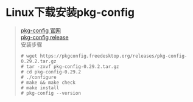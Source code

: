 # Linux下载安装pkg-config
> [pkg-config 官网](https://www.freedesktop.org/wiki/Software/pkg-config/)     
> [pkg-config release](https://pkgconfig.freedesktop.org/releases/)      
> 安装步骤
> ```Shell
> # wget https://pkgconfig.freedesktop.org/releases/pkg-config-0.29.2.tar.gz
> # tar -zxvf pkg-config-0.29.2.tar.gz
> # cd pkg-config-0.29.2
> # ./configure
> # make && make check
> # make install
> # pkg-config --version
> ```
>
> 
